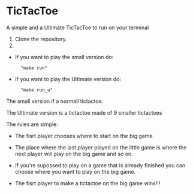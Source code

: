 # TicTacToe
A simple and a Ultimate TicTacToe to run on your terminal

1. Clone the repository.
2. 
- If you want to play the small version do:

		"make run"

- If you want to play the Ultimate version do:

		"make run_u"
		
The small version if a normall tictactoe.

The Ultimate version is a tictactoe made of 9 smaller tictactoes

The rules are simple:
	
- The fisrt player chooses where to start on the big game.

- The place where the last player played on the little game is where the next player will play on the big game and so on.

- If you're supossed to play on a game that is already finished you can choose where you want to play on the big game.

- The fisrt player to make a tictactoe on the big game wins!!!
